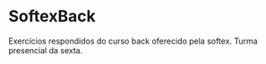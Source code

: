 # SoftexBack
Exercícios respondidos do curso back  oferecido pela softex. Turma presencial da sexta.

